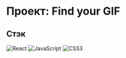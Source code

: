 # Проект: Find your GIF

## Стэк

![React](https://img.shields.io/badge/-React-090909?style=for-the-badge&logo=React)
![JavaScript](https://img.shields.io/badge/-JavaScript-090909?style=for-the-badge&logo=JavaScript)
![CSS3](https://img.shields.io/badge/-CSS3-090909?style=for-the-badge&logo=CSS3)
